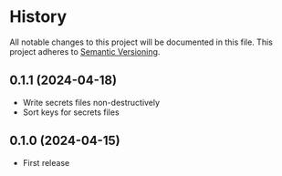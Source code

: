 # History

All notable changes to this project will be documented in this file. This project adheres to [Semantic Versioning](http://semver.org/).

## 0.1.1 (2024-04-18)

- Write secrets files non-destructively
- Sort keys for secrets files

## 0.1.0 (2024-04-15)

- First release
